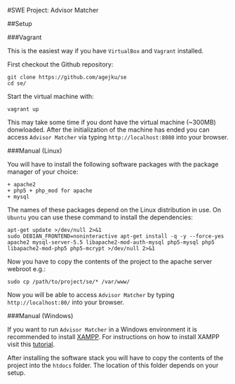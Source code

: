 #SWE Project: Advisor Matcher

##Setup

###Vagrant

This is the easiest way if you have `VirtualBox` and `Vagrant` installed.

First checkout the Github repository:

    git clone https://github.com/agejku/se
    cd se/

Start the virtual machine with:

    vagrant up

This may take some time if you dont have the virtual machine (~300MB) donwloaded. After the initialization of the machine has ended you can access `Advisor Matcher` via typing `http://localhost:8080` into your browser.

###Manual (Linux)

You will have to install the following software packages with the package manager of your choice:

    + apache2
    + php5 + php_mod for apache
    + mysql

The names of these packages depend on the Linux distribution in use. On `Ubuntu` you can use these command to install the dependencies:

    apt-get update >/dev/null 2>&1
    sudo DEBIAN_FRONTEND=noninteractive apt-get install -q -y --force-yes apache2 mysql-server-5.5 libapache2-mod-auth-mysql php5-mysql php5 libapache2-mod-php5 php5-mcrypt >/dev/null 2>&1

Now you have to copy the contents of the project to the apache server webroot e.g.:

    sudo cp /path/to/project/se/* /var/www/

Now you will be able to access `Advisor Matcher` by typing `http://localhost:80/` into your browser.

###Manual (Windows)

If you want to run `Advisor Matcher` in a Windows environment it is recommended to install [XAMPP](http://www.apachefriends.org/en/xampp-windows.html). For instructions on how to install XAMPP visit this [tutorial](http://www.wikihow.com/Install-XAMPP-for-Windows).

After installing the software stack you will have to copy the contents of the project into the `htdocs` folder. The location of this folder depends on your setup.
